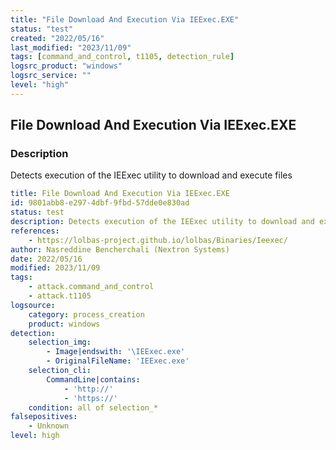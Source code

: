 ```yaml
---
title: "File Download And Execution Via IEExec.EXE"
status: "test"
created: "2022/05/16"
last_modified: "2023/11/09"
tags: [command_and_control, t1105, detection_rule]
logsrc_product: "windows"
logsrc_service: ""
level: "high"
---
```


## File Download And Execution Via IEExec.EXE

### Description

Detects execution of the IEExec utility to download and execute files

```yml
title: File Download And Execution Via IEExec.EXE
id: 9801abb8-e297-4dbf-9fbd-57dde0e830ad
status: test
description: Detects execution of the IEExec utility to download and execute files
references:
    - https://lolbas-project.github.io/lolbas/Binaries/Ieexec/
author: Nasreddine Bencherchali (Nextron Systems)
date: 2022/05/16
modified: 2023/11/09
tags:
    - attack.command_and_control
    - attack.t1105
logsource:
    category: process_creation
    product: windows
detection:
    selection_img:
        - Image|endswith: '\IEExec.exe'
        - OriginalFileName: 'IEExec.exe'
    selection_cli:
        CommandLine|contains:
            - 'http://'
            - 'https://'
    condition: all of selection_*
falsepositives:
    - Unknown
level: high

```
